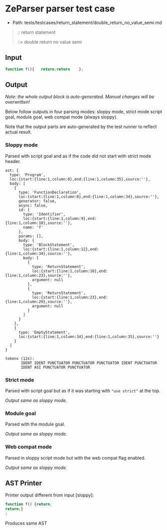 # ZeParser parser test case

- Path: tests/testcases/return_statement/double_return_no_value_semi.md

> :: return statement
>
> ::> double return no value semi

## Input

`````js
function f(){   return;return    };
`````

## Output

_Note: the whole output block is auto-generated. Manual changes will be overwritten!_

Below follow outputs in four parsing modes: sloppy mode, strict mode script goal, module goal, web compat mode (always sloppy).

Note that the output parts are auto-generated by the test runner to reflect actual result.

### Sloppy mode

Parsed with script goal and as if the code did not start with strict mode header.

`````
ast: {
  type: 'Program',
  loc:{start:{line:1,column:0},end:{line:1,column:35},source:''},
  body: [
    {
      type: 'FunctionDeclaration',
      loc:{start:{line:1,column:0},end:{line:1,column:34},source:''},
      generator: false,
      async: false,
      id: {
        type: 'Identifier',
        loc:{start:{line:1,column:9},end:{line:1,column:10},source:''},
        name: 'f'
      },
      params: [],
      body: {
        type: 'BlockStatement',
        loc:{start:{line:1,column:12},end:{line:1,column:34},source:''},
        body: [
          {
            type: 'ReturnStatement',
            loc:{start:{line:1,column:16},end:{line:1,column:23},source:''},
            argument: null
          },
          {
            type: 'ReturnStatement',
            loc:{start:{line:1,column:23},end:{line:1,column:29},source:''},
            argument: null
          }
        ]
      }
    },
    {
      type: 'EmptyStatement',
      loc:{start:{line:1,column:34},end:{line:1,column:35},source:''}
    }
  ]
}

tokens (12x):
       IDENT IDENT PUNCTUATOR PUNCTUATOR PUNCTUATOR IDENT PUNCTUATOR
       IDENT ASI PUNCTUATOR PUNCTUATOR
`````

### Strict mode

Parsed with script goal but as if it was starting with `"use strict"` at the top.

_Output same as sloppy mode._

### Module goal

Parsed with the module goal.

_Output same as sloppy mode._

### Web compat mode

Parsed in sloppy script mode but with the web compat flag enabled.

_Output same as sloppy mode._

## AST Printer

Printer output different from input [sloppy]:

````js
function f() {return;
return;}
;
````

Produces same AST
